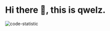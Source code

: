 # Hi there 👋, this is qwelz.

![code-statistic](https://shanghai-normal-1259602044.cos.ap-shanghai.myqcloud.com/3040-today.jpg?)

